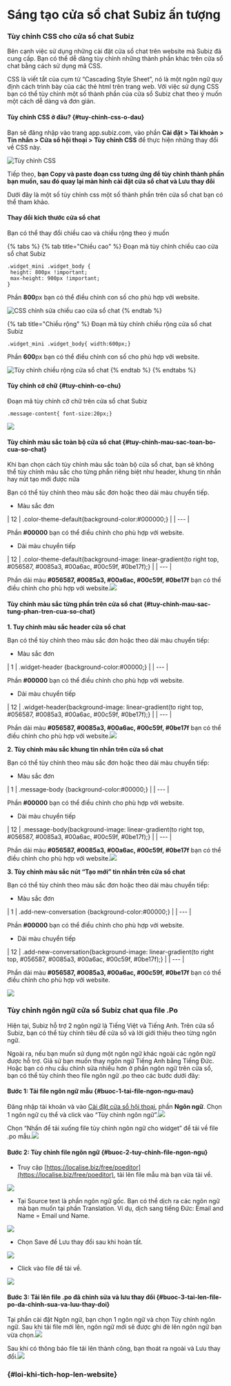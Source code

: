 # Sáng tạo cửa sổ chat Subiz ấn tượng

### Tùy chỉnh CSS cho cửa sổ chat Subiz

Bên cạnh việc sử dụng những cài đặt cửa sổ chat trên website mà Subiz đã cung cấp. Bạn có thể dễ dàng tùy chỉnh những thành phần khác trên cửa sổ chat bằng cách sử dụng mã CSS.

CSS là viết tắt của cụm từ “Cascading Style Sheet”, nó là một ngôn ngữ quy định cách trình bày của các thẻ html trên trang web. Với việc sử dụng CSS bạn có thể tùy chỉnh một số thành phần của cửa sổ Subiz chat theo ý muốn một cách dễ dàng và đơn giản.

#### Tùy chỉnh CSS ở đâu? {#tuy-chinh-css-o-dau}

Bạn sẽ đăng nhập vào trang app.subiz.com, vào phần **Cài đặt &gt; Tài khoản &gt; Tin nhắn &gt; Cửa sổ hội thoại &gt; Tùy chỉnh CSS** để thực hiện những thay đổi về CSS này.

![T&#xF9;y ch&#x1EC9;nh CSS](../../../.gitbook/assets/noi-tuy-chinh-css.png)

Tiếp theo, **bạn Copy và paste đoạn css tương ứng để tùy chỉnh thành phần bạn muốn, sau đó quay lại màn hình cài đặt cửa sổ chat và Lưu thay đổi**

Dưới đây là một số tùy chỉnh css một số thành phần trên cửa sổ chat bạn có thể tham khảo.

#### Thay đổi kích thước cửa sổ chat

Bạn có thể thay đổi chiều cao và chiều rộng theo ý muốn

{% tabs %}
{% tab title="Chiều cao" %}
Đoạn mã tùy chỉnh chiều cao cửa sổ chat Subiz

```text
.widget_mini .widget_body {
 height: 800px !important;
 max-height: 900px !important;
}
```

Phần **800**px bạn có thể điều chỉnh con số cho phù hợp với website.

![CSS ch&#x1EC9;nh s&#x1EED;a chi&#x1EC1;u cao c&#x1EED;a s&#x1ED5; chat](../../../.gitbook/assets/css-chieu-cao%20%281%29.png)
{% endtab %}

{% tab title="Chiều rộng" %}
Đoạn mã tùy chỉnh chiều rộng cửa sổ chat Subiz

```text
.widget_mini .widget_body{ width:600px;}
```

Phần **600**px bạn có thể điều chỉnh con số cho phù hợp với website.

![T&#xF9;y ch&#x1EC9;nh chi&#x1EC1;u r&#x1ED9;ng c&#x1EED;a s&#x1ED5; chat](../../../.gitbook/assets/css-chieu-rong.png)
{% endtab %}
{% endtabs %}



#### Tùy chỉnh cỡ chữ {#tuy-chinh-co-chu}

Đoạn mã tùy chỉnh cỡ chữ trên cửa sổ chat Subiz

```text
.message-content{ font-size:20px;}
```

![](../../../.gitbook/assets/css-size-font.png)

#### Tùy chỉnh màu sắc toàn bộ cửa sổ chat {#tuy-chinh-mau-sac-toan-bo-cua-so-chat}

Khi bạn chọn cách tùy chỉnh màu sắc toàn bộ cửa sổ chat, bạn sẽ không thể tùy chỉnh màu sắc cho từng phần riêng biệt như header, khung tin nhắn hay nút tạo mới được nữa

Bạn có thể tùy chỉnh theo màu sắc đơn hoặc theo dải màu chuyển tiếp.

* Màu sắc đơn

| 12 | .color-theme-default{background-color:\#000000;} |
| --- |


Phần **\#00000** bạn có thể điều chỉnh cho phù hợp với website.

* Dài màu chuyển tiếp

| 12 | .color-theme-default{background-image: linear-gradient\(to right top, \#056587, \#0085a3, \#00a6ac, \#00c59f, \#0be17f\);} |
| --- |


Phần dải màu **\#056587, \#0085a3, \#00a6ac, \#00c59f, \#0be17f** bạn có thể điều chỉnh cho phù hợp với website.![](https://docv4.subiz.com/wp-content/uploads/2018/05/CSS-mau-sac-toan-bo.png)

#### Tùy chỉnh màu sắc từng phần trên cửa sổ chat {#tuy-chinh-mau-sac-tung-phan-tren-cua-so-chat}

**1. Tuy chỉnh màu sắc header cửa sổ chat**

Bạn có thể tùy chỉnh theo màu sắc đơn hoặc theo dải màu chuyển tiếp:

* Màu sắc đơn

| 1 | .widget-header {background-color:\#00000;} |
| --- |


Phần **\#00000** bạn có thể điều chỉnh cho phù hợp với website.

* Dài màu chuyển tiếp

| 12 | .widget-header{background-image: linear-gradient\(to right top, \#056587, \#0085a3, \#00a6ac, \#00c59f, \#0be17f\);} |
| --- |


Phần dải màu **\#056587, \#0085a3, \#00a6ac, \#00c59f, \#0be17f** bạn có thể điều chỉnh cho phù hợp với website.![](https://docv4.subiz.com/wp-content/uploads/2018/05/CSS-mau-header.png)

**2. Tùy chỉnh màu sắc khung tin nhắn trên cửa sổ chat**

Bạn có thể tùy chỉnh theo màu sắc đơn hoặc theo dải màu chuyển tiếp:

* Màu sắc đơn

| 1 | .message-body {background-color:\#00000;} |
| --- |


Phần **\#00000** bạn có thể điều chỉnh cho phù hợp với website.

* Dài màu chuyển tiếp

| 12 | .message-body{background-image: linear-gradient\(to right top, \#056587, \#0085a3, \#00a6ac, \#00c59f, \#0be17f\);} |
| --- |


Phần dải màu **\#056587, \#0085a3, \#00a6ac, \#00c59f, \#0be17f** bạn có thể điều chỉnh cho phù hợp với website.![](https://docv4.subiz.com/wp-content/uploads/2018/05/css-khung-tin-nhan.png)

**3. Tùy chỉnh màu sắc nút “Tạo mới” tin nhắn trên cửa sổ chat**

Bạn có thể tùy chỉnh theo màu sắc đơn hoặc theo dải màu chuyển tiếp:

* Màu sắc đơn

| 1 | .add-new-conversation {background-color:\#00000;} |
| --- |


Phần **\#00000** bạn có thể điều chỉnh cho phù hợp với website.

* Dài màu chuyển tiếp

| 12 | .add-new-conversation{background-image: linear-gradient\(to right top, \#056587, \#0085a3, \#00a6ac, \#00c59f, \#0be17f\);} |
| --- |


Phần dải màu **\#056587, \#0085a3, \#00a6ac, \#00c59f, \#0be17f** bạn có thể điều chỉnh cho phù hợp với website.

![](https://docv4.subiz.com/wp-content/uploads/2018/05/Css-tao-moi.png)

### 

### Tùy chỉnh ngôn ngữ cửa sổ Subiz chat qua file .Po

Hiện tại, Subiz hỗ trợ 2 ngôn ngữ là Tiếng Việt và Tiếng Anh. Trên cửa sổ Subiz, bạn có thể tùy chỉnh tiêu đề cửa sổ và lời giới thiệu theo từng ngôn ngữ.

Ngoài ra, nếu bạn muốn sử dụng một ngôn ngữ khác ngoài các ngôn ngữ được hỗ trợ. Giả sử bạn muốn thay ngôn ngữ Tiếng Anh bằng Tiếng Đức. Hoặc bạn có nhu cầu chỉnh sửa nhiều hơn ở phần ngôn ngữ trên cửa sổ, bạn có thể tùy chỉnh theo file ngôn ngữ .po theo các bước dưới đây:

#### Bước 1: Tải file ngôn ngữ mẫu {#buoc-1-tai-file-ngon-ngu-mau}

Đăng nhập tài khoản và vào [Cài đặt cửa sổ hội thoại](https://app.subiz.com/settings/widget-setting), phần **Ngôn ngữ**. Chọn 1 ngôn ngữ cụ thể và click vào “Tùy chỉnh ngôn ngữ”.![](https://docv4.subiz.com/wp-content/uploads/2018/04/Customize.png)

Chọn “Nhấn để tải xuống file tùy chỉnh ngôn ngữ cho widget” để tải về file .po mẫu.![](https://docv4.subiz.com/wp-content/uploads/2018/04/download.png)

#### Bước 2: Tùy chỉnh file ngôn ngữ {#buoc-2-tuy-chinh-file-ngon-ngu}

* Truy cập [https://localise.biz/free/poeditor](https://localise.biz/free/poeditor), tải lên file mẫu mà bạn vừa tải về.

![](https://docv4.subiz.com/wp-content/uploads/2018/04/drop-a-file.png)

* Tại Source text là phần ngôn ngữ gốc. Bạn có thể dịch ra các ngôn ngữ mà bạn muốn tại phần Translation. Ví dụ, dịch sang tiếng Đức: Email and Name = Email und Name.

![](https://docv4.subiz.com/wp-content/uploads/2018/04/edit-file.png)

* Chọn Save để Lưu thay đổi sau khi hoàn tất.

![](https://docv4.subiz.com/wp-content/uploads/2018/04/save-button.png)

* Click vào file để tải về.

![](https://docv4.subiz.com/wp-content/uploads/2018/04/save-file.png)

#### Bước 3: Tải lên file .po đã chỉnh sửa và lưu thay đổi {#buoc-3-tai-len-file-po-da-chinh-sua-va-luu-thay-doi}

Tại phần cài đặt Ngôn ngữ, bạn chọn 1 ngôn ngữ và chọn Tùy chỉnh ngôn ngữ. Sau khi tải file mới lên, ngôn ngữ mới sẽ được ghi đè lên ngôn ngữ bạn vừa chọn.![](https://docv4.subiz.com/wp-content/uploads/2018/04/upload-file.png)

Sau khi có thông báo file tải lên thành công, bạn thoát ra ngoài và Lưu thay đổi.![](https://docv4.subiz.com/wp-content/uploads/2018/04/upload-success.png)

###  {#loi-khi-tich-hop-len-website}



